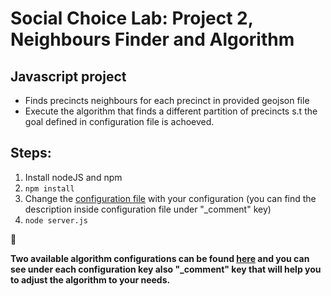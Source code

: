 # Social Choice Lab: Project 2, Neighbours Finder and Algorithm
## Javascript project
- Finds precincts neighbours for each precinct in provided geojson file 
- Execute the algorithm that finds a different partition of precincts s.t the goal defined in configuration file is achoeved.


## Steps:
1. Install nodeJS and npm
2. ``` npm install ```
3. Change the [configuration file](config/default.json) with your configuration (you can find the description inside configuration file under "_comment" key)
4. ```node server.js```

:thought_balloon:

**Two available algorithm configurations can be found [here](config/algorithmConfig) and you can see under each configuration key also "_comment" key that will help you to adjust the algorithm to your needs.**
